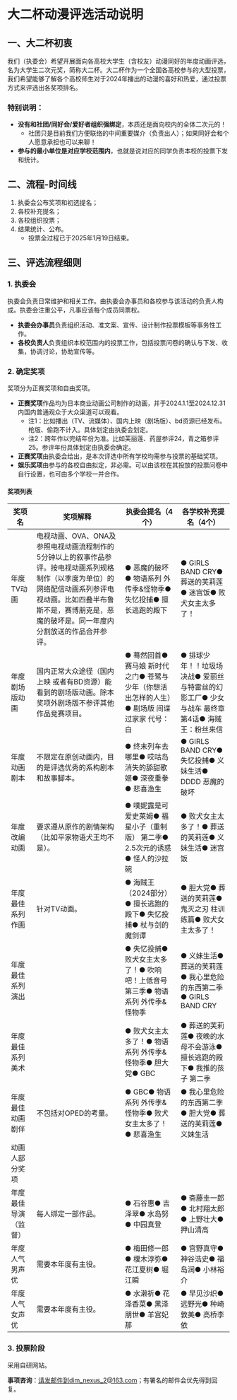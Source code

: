 # 大二杯动漫评选活动说明

## 一、大二杯初衷

我们（执委会）希望开展面向各高校大学生（含校友）动漫同好的年度动画评选，名为大学生二次元奖，简称大二杯。大二杯作为一个全国各高校参与的大型投票，我们希望能够了解各个高校师生对于2024年播出的动漫的喜好和热爱，通过投票方式来评选出各奖项排名。

### 特别说明：

- **没有和社团/同好会/爱好者组织强绑定**，本质还是面向校内的全体二次元的！
  - 社团只是目前我们方便联络的中间重要媒介（负责出人）；如果同好会和个人愿意承担也可以来聊！
- **参与的最小单位是对应学校范围内**，也就是说对应的同学负责本校的投票下发和统计。

## 二、流程-时间线

1. 执委会公布奖项和初选提名；
2. 各校补充提名；
3. 各校组织投票；
4. 结果统计、公布。
   - 投票全过程已于2025年1月19日结束。

## 三、评选流程细则

### 1. 执委会

执委会负责日常维护和相关工作。由执委会办事员和各校参与该活动的负责人构成。执委会注重公平，凡事应该每个成员同票权。

- **执委会办事员**负责组织活动、准文案、宣传、设计制作投票模板等事务性工作。
- **各校负责人**负责组织本校范围内的投票工作，包括投票问卷的确认与下发、收集，协调讨论，协助宣传等。

### 2. 确定奖项

奖项分为正赛奖项和自由奖项。

- **正赛奖项**作品均为日本商业动画公司制作的动画，并于2024.1.1至2024.12.31内国内普通观众于大众渠道可以观看。
  - 注1：比如播出（TV、流媒体）、国内上映（剧场版）、bd资源已经发布。枪版、偷跑不计入。具体划定由执委会划定。
  - 注2：跨年作以完结年份为准。比如芙丽莲、药屋参评24，青之箱参评25。参评年份具体划定由执委会确定。
- **正赛奖项**由执委会给出，是本次评选中所有学校均需参与投票的基础奖项。
- **娱乐奖项**由参与的各校自由拟定，非必需。可以由该校在其投放的投票问卷中自行设置，也可由多个学校一并合作。

#### 奖项列表

| 奖项名 | 奖项解释 | 执委会提名（4个） | 各学校补充提名（4个） |
| --- | --- | --- | --- |
| 年度TV动画 | 电视动画、OVA、ONA及参照电视动画流程制作的5分钟以上的叙事作品参评。按电视动画系列规格制作（以季度为单位）的网络配信动画系列参评电视动画。比如四叠半布鲁斯不是，赛博朋克是，恶魔的破坏是。同一年度内分割放送的作品合并参评。 | ● 恶魔的破坏● 物语系列 外传季&怪物季● 失忆投捕● 擅长逃跑的殿下 | ● GIRLS BAND CRY● 葬送的芙莉莲● 迷宫饭● 败犬女主太多了！ |
| 年度剧场版动画 | 国内正常大众途径（国内上映 或者有BD资源）能看到的剧场版动画。除本奖项外剧场版不参评其他作品竞赛项目。 | ● 蓦然回首● 赛马娘 新时代之门● 苍鹭与少年（你想活出怎样的人生）● 剧场版 间谍过家家 代号：白 | ● 排球少年！！垃圾场决战● 爱丽丝与特雷丝的幻影工厂● 少女与战车 最终章 第4话● 海贼王：粉丝来信 |
| 年度动画剧本 | 不限定在原创动画内，目的是评选优秀的系构剧本和故事脚本。 | ● 终末列车去哪里● 哎咕岛消失的舔甜歌姬● 深夜重拳● 悲喜渔生 | ● GIRLS BAND CRY● 失忆投捕● 义妹生活● DDDD 恶魔的破坏 |
| 年度改编动画 | 要求遵从原作的剧情架构（比如平家物语犬王均不是）。 | ● 噗妮露是可爱史莱姆● 福星小子（重制版） 第二季● 2.5次元的诱惑● 怪人的沙拉碗 | ● 败犬女主太多了！● 葬送的芙莉莲● 义妹生活● 迷宫饭 |
| 年度最佳系列作画 | 针对TV动画。 | ● 海贼王（2024部分）● 擅长逃跑的殿下● 失忆投捕● 杖与剑的魔剑谭 | ● 胆大党● 葬送的芙莉莲● 鬼灭之刃 柱训练篇● 败犬女主太多了！ |
| 年度最佳系列演出 | | ● 失忆投捕● 败犬女主太多了！● 吹响吧！上低音号 第三季● 物语系列 外传季&怪物季 | ● 义妹生活● 葬送的芙莉莲● 我心里危险的东西第二季● GIRLS BAND CRY |
| 年度最佳系列美术 | | ● 败犬女主太多了！● 物语系列 外传季&怪物季● 胆大党● GBC | ● 葬送的芙莉莲● 夜晚的水母不会游泳● 擅长逃跑的殿下● 我推的孩子 第二季 |
| 年度最佳动画剧伴 | 不包括对OPED的考量。 | ● GBC● 物语系列 外传季&怪物季● 败犬女主太多了！● 悲喜渔生 | ● 我心里危险的东西第二季● 胆大党● 葬送的芙莉莲● 义妹生活 |
| 动画人部分奖项 | | | |
| 年度最佳导演（监督） | 每人绑定一部作品。 | ● 石谷惠● 吉泽翠● 水岛努● 中园真登 | ● 斋藤圭一郎● 北村翔太郎● 上野壮大● 押山清高 |
| 年度人气男声优 | 需要本年度有主役。 | ● 梅田修一郎● 榎木淳弥● 花江夏树● 堀江瞬 | ● 宫野真守● 神谷浩史● 福岛润● 小林裕介 |
| 年度人气女声优 | 需要本年度有主役。 | ● 水濑祈● 花泽香菜● 黑泽朋世● 羊宫妃那 | ● 早见沙织● 远野光● 种崎敦美● 高桥李依 |

### 3. 投票阶段

采用自研网站。

**事项咨询**：请发邮件到dim_nexus_2@163.com；有署名的邮件会优先得到回复。 
